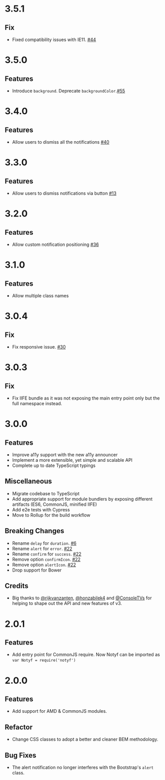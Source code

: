 # 3.5.1

## Fix

- Fixed compatibility issues with IE11. [#44](https://github.com/caroso1222/notyf/issues/44)

# 3.5.0

## Features

- Introduce `background`. Deprecate `backgroundColor`.[#55](https://github.com/caroso1222/notyf/issues/55)

# 3.4.0

## Features

- Allow users to dismiss all the notifications [#40](https://github.com/caroso1222/notyf/issues/40)

# 3.3.0

## Features

- Allow users to dismiss notifications via button [#13](https://github.com/caroso1222/notyf/issues/13)

# 3.2.0

## Features

- Allow custom notification positioning [#36](https://github.com/caroso1222/notyf/issues/36)

# 3.1.0

## Features

- Allow multiple class names

# 3.0.4

## Fix

- Fix responsive issue. [#30](https://github.com/caroso1222/notyf/issues/30)

# 3.0.3

## Fix

- Fix IIFE bundle as it was not exposing the main entry point only but the full namespace instead.

# 3.0.0

## Features

* Improve a11y support with the new a11y announcer
* Implement a more extensible, yet simple and scalable API
* Complete up to date TypeScript typings

## Miscellaneous

* Migrate codebase to TypeScript
* Add appropriate support for module bundlers by exposing different artifacts (ES6, CommonJS, minified IIFE)
* Add e2e tests with Cypress
* Move to Rollup for the build workflow

## Breaking Changes

* Rename `delay` for `duration`. [#6](https://github.com/caroso1222/notyf/issues/6)
* Rename `alert` for `error`. [#22](https://github.com/caroso1222/notyf/issues/22)
* Rename `confirm` for `success`. [#22](https://github.com/caroso1222/notyf/issues/22)
* Remove option `confirmIcon`. [#22](https://github.com/caroso1222/notyf/issues/22)
* Remove option `alertIcon`. [#22](https://github.com/caroso1222/notyf/issues/22)
* Drop support for Bower

## Credits

* Big thanks to [@rijkvanzanten](https://github.com/rijkvanzanten), [@honzabilek4](https://github.com/honzabilek4) and [@ConsoleTVs](https://github.com/ConsoleTVs) for helping to shape out the API and new features of v3.

# 2.0.1

## Features

* Add entry point for CommonJS require. Now Notyf can be imported as `var Notyf = require('notyf')`

# 2.0.0

## Features

* Add support for AMD & CommonJS modules.

## Refactor

* Change CSS classes to adopt a better and cleaner BEM methodology.

## Bug Fixes

* The alert notification no longer interferes with the Bootstrap's `alert` class. 